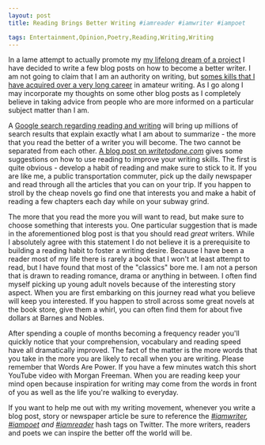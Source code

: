 ```yaml
---
layout: post
title: Reading Brings Better Writing #iamreader #iamwriter #iampoet

tags: Entertainment,Opinion,Poetry,Reading,Writing,Writing
---
```

In a lame attempt to actually promote my <a href="http://typealoud.com">my lifelong dream of a project</a> I have decided to write a few blog posts on how to become a better writer. I am not going to claim that I am an authority on writing, but <a href="http://www.youtube.com/watch?v=5Y_Wu36wIEM">somes kills that I have acquired over a very long career</a> in amateur writing. As I go along I may incorporate my thoughts on some other blog posts as I completely believe in taking advice from people who are more informed on a particular subject matter than I am.

A <a href="http://www.google.com/search?sourceid=chrome&ie=UTF-8&q=reading+makes+better+writing">Google search regarding reading and writing</a> will bring up millions of search results that explain exactly what I am about to summarize - the more that you read the better of a writer you will become. The two cannot be separated from each other. <a href="http://writetodone.com/2008/01/31/how-to-use-reading-to-become-a-better-writer/">A blog post on <em>writetodone.com</em></a> gives some suggestions on how to use reading to improve your writing skills. The first is quite obvious - develop a habit of reading and make sure to stick to it. If you are like me, a public transportation commuter, pick up the daily newspaper and read through all the articles that you can on your trip. If you happen to stroll by the cheap novels go find one that interests you and make a habit of reading a few chapters each day while on your subway grind. 

The more that you read the more you will want to read, but make sure to choose something that interests you. One particular suggestion that is made in the aforementioned blog post is that you should read <em>great</em> writers. While I absolutely agree with this statement I do not believe it is a prerequisite to building a reading habit to foster a writing desire. Because I have been a reader most of my life there is rarely a book that I won't at least attempt to read, but I have found that most of the "classics" bore me. I am not a person that is drawn to reading romance, drama or anything in between. I often find myself picking up young adult novels because of the interesting story aspect. When you are first embarking on this journey read what you believe will keep you interested. If you happen to stroll across some great novels at the book store, give them a whirl, you can often find them for about five dollars at Barnes and Nobles. 

After spending a couple of months becoming a frequency reader you'll quickly notice that your comprehension, vocabulary and reading speed have all dramatically improved. The fact of the matter is the more words that you take in the more you are likely to recall when you are writing. Please remember that Words Are Power. If you have a few minutes watch this short YouTube video with Morgan Freeman. When you are reading keep your mind open because inspiration for writing may come from the words in front of you as well as the life you're walking to everyday.

If you want to help me out with my writing movement, whenever you write a blog post, story or newspaper article be sure to reference the <em><a href="http://twitter.com/#search?q=%23iamwriter">#iamwriter</a>, <a href="http://twitter.com/#search?q=%23iampoet">#iampoet</a> and <a href="http://twitter.com/#search?q=%23iamreader">#iamreader</a></em> hash tags on Twitter. The more writers, readers and poets we can inspire the better off the world will be. 

<object width="660" height="405"><param name="movie" value="http://www.youtube.com/v/9_tCtvmAm4M&hl=en_US&fs=1&border=1"></param><param name="allowFullScreen" value="true"></param><param name="allowscriptaccess" value="always"></param><embed src="http://www.youtube.com/v/9_tCtvmAm4M&hl=en_US&fs=1&border=1" type="application/x-shockwave-flash" allowscriptaccess="always" allowfullscreen="true" width="660" height="405"></embed></object>
